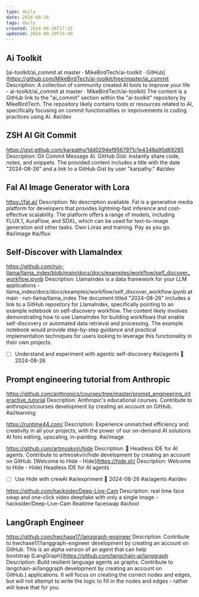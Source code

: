 ```yaml
---
type: daily
date: 2024-08-26
tags: daily
created: 2024-08-26T17:15
updated: 2024-08-29T14:49
---
```


## Ai Toolkit
[ai-toolkit/ai\_commit at master · MikeBirdTech/ai-toolkit · GitHub](https://github.com/MikeBirdTech/ai-toolkit/tree/master/ai_commit
Description: A collection of community created AI tools to improve your life - ai-toolkit/ai_commit at master · MikeBirdTech/ai-toolkit) 
The content is a GitHub link to the "ai_commit" section within the "ai-toolkit" repository by MikeBirdTech. The repository likely contains tools or resources related to AI, specifically focusing on commit functionalities or improvements in coding practices using AI.
#ai/dev 

## ZSH AI Git Commit
https://gist.github.com/karpathy/1dd0294ef9567971c1e4348a90d69285
Description: Git Commit Message AI. GitHub Gist: instantly share code, notes, and snippets.
The provided content includes a title with the date "2024-08-26" and a link to a GitHub Gist by user "karpathy."
#ai/dev

## Fal AI Image Generator with Lora
https://fal.ai/
Description: No description available.
Fal is a generative media platform for developers that provides lightning-fast inference and cost-effective scalability. The platform offers a range of models, including FLUX.1, AuraFlow, and SDXL, which can be used for text-to-image generation and other tasks. Own Loras and training. Pay as you go.
#ai/image #ai/flux 

## Self-Discover with LlamaIndex
https://github.com/run-llama/llama_index/blob/main/docs/docs/examples/workflow/self_discover_workflow.ipynb
Description: LlamaIndex is a data framework for your LLM applications - llama_index/docs/docs/examples/workflow/self_discover_workflow.ipynb at main · run-llama/llama_index
The document titled "2024-08-26" includes a link to a GitHub repository for LlamaIndex, specifically pointing to an example notebook on self-discovery workflow. The content likely involves demonstrating how to use LlamaIndex for building workflows that enable self-discovery or automated data retrieval and processing. The example notebook would provide step-by-step guidance and practical implementation techniques for users looking to leverage this functionality in their own projects.
- [ ] Understand and experiment with agentic self-discovery #ai/agents 🛫 2024-08-26 

## Prompt engineering tutorial from Anthropic
https://github.com/anthropics/courses/tree/master/prompt_engineering_interactive_tutorial
Description: Anthropic&#39;s educational courses. Contribute to anthropics/courses development by creating an account on GitHub.
#ai/learning

https://runtime44.com/
Description: Experience unmatched efficiency and creativity in all your projects, with the power of our on-demand AI solutions
AI foto editing, upscaling, in-painting.
#ai/image 

https://github.com/artmoskvin/hide
Description: 🤖 Headless IDE for AI agents. Contribute to artmoskvin/hide development by creating an account on GitHub.
[Welcome to Hide - Hide](https://hide.sh/
Description: Welcome to Hide - Hide)
Headless IDE for AI agents
- [ ] Use Hide with crewAI #ai/expriment 🛫 2024-08-26 
#ai/agents #ai/dev 

https://github.com/hacksider/Deep-Live-Cam
Description: real time face swap and one-click video deepfake with only a single image - hacksider/Deep-Live-Cam
Realtime faceswap #ai/tool 
## LangGraph Engineer
https://github.com/hwchase17/langgraph-engineer
Description: Contribute to hwchase17/langgraph-engineer development by creating an account on GitHub.
This is an alpha version of an agent that can help bootstrap [LangGraph](https://github.com/langchain-ai/langgraph
Description: Build resilient language agents as graphs. Contribute to langchain-ai/langgraph development by creating an account on GitHub.) applications. It will focus on creating the correct nodes and edges, but will not attempt to write the logic to fill in the nodes and edges - rather will leave that for you.